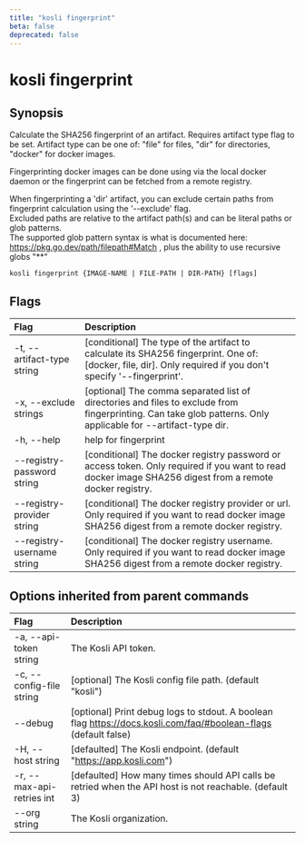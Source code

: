 ```yaml
---
title: "kosli fingerprint"
beta: false
deprecated: false
---
```


# kosli fingerprint

## Synopsis

Calculate the SHA256 fingerprint of an artifact.
Requires artifact type flag to be set.
Artifact type can be one of: "file" for files, "dir" for directories, "docker" for docker images.

Fingerprinting docker images can be done using via the local docker daemon or the fingerprint can be fetched
from a remote registry.

When fingerprinting a 'dir' artifact, you can exclude certain paths from fingerprint calculation 
using the '--exclude' flag.  
Excluded paths are relative to the artifact path(s) and can be literal paths or
glob patterns.  
The supported glob pattern syntax is what is documented here: https://pkg.go.dev/path/filepath#Match , 
plus the ability to use recursive globs "**"

```shell
kosli fingerprint {IMAGE-NAME | FILE-PATH | DIR-PATH} [flags]
```

## Flags
| Flag | Description |
| :--- | :--- |
|    -t, --artifact-type string  |  [conditional] The type of the artifact to calculate its SHA256 fingerprint. One of: [docker, file, dir]. Only required if you don't specify '--fingerprint'.  |
|    -x, --exclude strings  |  [optional] The comma separated list of directories and files to exclude from fingerprinting. Can take glob patterns. Only applicable for --artifact-type dir.  |
|    -h, --help  |  help for fingerprint  |
|        --registry-password string  |  [conditional] The docker registry password or access token. Only required if you want to read docker image SHA256 digest from a remote docker registry.  |
|        --registry-provider string  |  [conditional] The docker registry provider or url. Only required if you want to read docker image SHA256 digest from a remote docker registry.  |
|        --registry-username string  |  [conditional] The docker registry username. Only required if you want to read docker image SHA256 digest from a remote docker registry.  |


## Options inherited from parent commands
| Flag | Description |
| :--- | :--- |
|    -a, --api-token string  |  The Kosli API token.  |
|    -c, --config-file string  |  [optional] The Kosli config file path. (default "kosli")  |
|        --debug  |  [optional] Print debug logs to stdout. A boolean flag https://docs.kosli.com/faq/#boolean-flags (default false)  |
|    -H, --host string  |  [defaulted] The Kosli endpoint. (default "https://app.kosli.com")  |
|    -r, --max-api-retries int  |  [defaulted] How many times should API calls be retried when the API host is not reachable. (default 3)  |
|        --org string  |  The Kosli organization.  |


